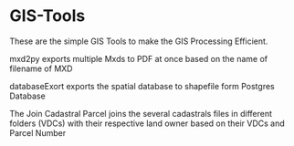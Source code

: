 # GIS-Tools
These are the simple GIS Tools to make the GIS Processing Efficient.

mxd2py exports multiple Mxds to PDF at once based on the name of filename of MXD

databaseExort exports the spatial database to shapefile form Postgres Database

The Join Cadastral Parcel joins the several cadastrals files in different folders (VDCs) with their respective land owner based on their VDCs and Parcel Number
